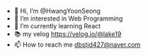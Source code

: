 - 👋 Hi, I’m @HwangYoonSeong
- 👀 I’m interested in Web Programming
- 🌱 I’m currently learning React 
- 📚 my velog https://velog.io/@lake19
- 📫 How to reach me dbstjd427@naver.com

<!---
HwangYoonSeong/HwangYoonSeong is a ✨ special ✨ repository because its `README.md` (this file) appears on your GitHub profile.
You can click the Preview link to take a look at your changes.
--->
